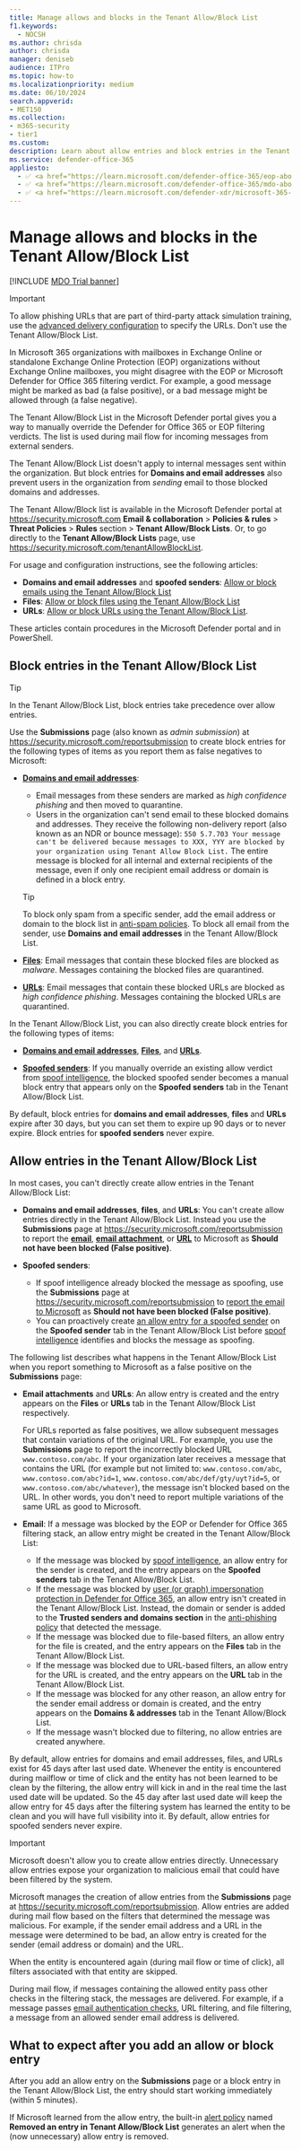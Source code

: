 ```yaml
---
title: Manage allows and blocks in the Tenant Allow/Block List
f1.keywords:
  - NOCSH
ms.author: chrisda
author: chrisda
manager: deniseb
audience: ITPro
ms.topic: how-to
ms.localizationpriority: medium
ms.date: 06/10/2024
search.appverid:
- MET150
ms.collection:
- m365-security
- tier1
ms.custom:
description: Learn about allow entries and block entries in the Tenant Allow/Block List in the Microsoft 365 Defender portal.
ms.service: defender-office-365
appliesto:
  - ✅ <a href="https://learn.microsoft.com/defender-office-365/eop-about" target="_blank">Exchange Online Protection</a>
  - ✅ <a href="https://learn.microsoft.com/defender-office-365/mdo-about#defender-for-office-365-plan-1-vs-plan-2-cheat-sheet" target="_blank">Microsoft Defender for Office 365 Plan 1 and Plan 2</a>
  - ✅ <a href="https://learn.microsoft.com/defender-xdr/microsoft-365-defender" target="_blank">Microsoft Defender XDR</a>
---
```


# Manage allows and blocks in the Tenant Allow/Block List

[!INCLUDE [MDO Trial banner](../includes/mdo-trial-banner.md)]

> [!IMPORTANT]
> To allow phishing URLs that are part of third-party attack simulation training, use the [advanced delivery configuration](advanced-delivery-policy-configure.md) to specify the URLs. Don't use the Tenant Allow/Block List.

In Microsoft 365 organizations with mailboxes in Exchange Online or standalone Exchange Online Protection (EOP) organizations without Exchange Online mailboxes, you might disagree with the EOP or Microsoft Defender for Office 365 filtering verdict. For example, a good message might be marked as bad (a false positive), or a bad message might be allowed through (a false negative).

The Tenant Allow/Block List in the Microsoft Defender portal gives you a way to manually override the Defender for Office 365 or EOP filtering verdicts. The list is used during mail flow for incoming messages from external senders.

The Tenant Allow/Block List doesn't apply to internal messages sent within the organization. But block entries for **Domains and email addresses** also prevent users in the organization from *sending* email to those blocked domains and addresses.

The Tenant Allow/Block list is available in the Microsoft Defender portal at <https://security.microsoft.com> **Email & collaboration** \> **Policies & rules** \> **Threat Policies** \> **Rules** section \> **Tenant Allow/Block Lists**. Or, to go directly to the **Tenant Allow/Block Lists** page, use <https://security.microsoft.com/tenantAllowBlockList>.

For usage and configuration instructions, see the following articles:

- **Domains and email addresses** and **spoofed senders**: [Allow or block emails using the Tenant Allow/Block List](tenant-allow-block-list-email-spoof-configure.md)
- **Files**: [Allow or block files using the Tenant Allow/Block List](tenant-allow-block-list-files-configure.md)
- **URLs**: [Allow or block URLs using the Tenant Allow/Block List](tenant-allow-block-list-urls-configure.md).

These articles contain procedures in the Microsoft Defender portal and in PowerShell.

## Block entries in the Tenant Allow/Block List

> [!TIP]
> In the Tenant Allow/Block List, block entries take precedence over allow entries.

Use the **Submissions** page (also known as *admin submission*) at <https://security.microsoft.com/reportsubmission> to create block entries for the following types of items as you report them as false negatives to Microsoft:

- **[Domains and email addresses](submissions-admin.md#report-questionable-email-to-microsoft)**:
  - Email messages from these senders are marked as *high confidence phishing* and then moved to quarantine.
  - Users in the organization can't send email to these blocked domains and addresses. They receive the following non-delivery report (also known as an NDR or bounce message): `550 5.7.703 Your message can't be delivered because messages to XXX, YYY are blocked by your organization using Tenant Allow Block List.` The entire message is blocked for all internal and external recipients of the message, even if only one recipient email address or domain is defined in a block entry.

  > [!TIP]
  > To block only spam from a specific sender, add the email address or domain to the block list in [anti-spam policies](anti-spam-policies-configure.md). To block all email from the sender, use **Domains and email addresses** in the Tenant Allow/Block List.

- **[Files](submissions-admin.md#report-questionable-email-attachments-to-microsoft)**: Email messages that contain these blocked files are blocked as *malware*. Messages containing the blocked files are quarantined.

- **[URLs](submissions-admin.md#report-questionable-urls-to-microsoft)**: Email messages that contain these blocked URLs are blocked as *high confidence phishing*. Messages containing the blocked URLs are quarantined.

In the Tenant Allow/Block List, you can also directly create block entries for the following types of items:

- **[Domains and email addresses](tenant-allow-block-list-email-spoof-configure.md#create-block-entries-for-domains-and-email-addresses)**, **[Files](tenant-allow-block-list-files-configure.md#create-block-entries-for-files)**, and **[URLs](tenant-allow-block-list-urls-configure.md#create-block-entries-for-urls)**.

- **[Spoofed senders](tenant-allow-block-list-email-spoof-configure.md#create-block-entries-for-spoofed-senders)**: If you manually override an existing allow verdict from [spoof intelligence](anti-spoofing-spoof-intelligence.md), the blocked spoofed sender becomes a manual block entry that appears only on the **Spoofed senders** tab in the Tenant Allow/Block List.

By default, block entries for **domains and email addresses**, **files** and **URLs** expire after 30 days, but you can set them to expire up 90 days or to never expire. Block entries for **spoofed senders** never expire.

## Allow entries in the Tenant Allow/Block List

In most cases, you can't directly create allow entries in the Tenant Allow/Block List:

- **Domains and email addresses**, **files**, and **URLs**: You can't create allow entries directly in the Tenant Allow/Block List. Instead you use the **Submissions** page at <https://security.microsoft.com/reportsubmission> to report the **[email](submissions-admin.md#report-good-email-to-microsoft)**, **[email attachment](submissions-admin.md#report-good-email-attachments-to-microsoft)**, or **[URL](submissions-admin.md#report-good-urls-to-microsoft)** to Microsoft as **Should not have been blocked (False positive)**.

- **Spoofed senders**:
  - If spoof intelligence already blocked the message as spoofing, use the **Submissions** page at <https://security.microsoft.com/reportsubmission> to [report the email to Microsoft](submissions-admin.md#report-good-email-to-microsoft) as **Should not have been blocked (False positive)**.
  - You can proactively create [an allow entry for a spoofed sender](tenant-allow-block-list-email-spoof-configure.md#create-allow-entries-for-spoofed-senders) on the **Spoofed sender** tab in the Tenant Allow/Block List before [spoof intelligence](anti-spoofing-spoof-intelligence.md) identifies and blocks the message as spoofing.

The following list describes what happens in the Tenant Allow/Block List when you report something to Microsoft as a false positive on the **Submissions** page:

- **Email attachments** and **URLs**: An allow entry is created and the entry appears on the **Files** or **URLs** tab in the Tenant Allow/Block List respectively.

   For URLs reported as false positives, we allow subsequent messages that contain variations of the original URL. For example, you use the **Submissions** page to report the incorrectly blocked URL `www.contoso.com/abc`. If your organization later receives a message that contains the URL (for example but not limited to: `www.contoso.com/abc`, `www.contoso.com/abc?id=1`, `www.contoso.com/abc/def/gty/uyt?id=5`, or `www.contoso.com/abc/whatever`), the message isn't blocked based on the URL. In other words, you don't need to report multiple variations of the same URL as good to Microsoft.

- **Email**: If a message was blocked by the EOP or Defender for Office 365 filtering stack, an allow entry might be created in the Tenant Allow/Block List:
  - If the message was blocked by [spoof intelligence](anti-spoofing-spoof-intelligence.md), an allow entry for the sender is created, and the entry appears on the **Spoofed senders** tab in the Tenant Allow/Block List.
  - If the message was blocked by [user (or graph) impersonation protection in Defender for Office 365](anti-phishing-policies-about.md#impersonation-settings-in-anti-phishing-policies-in-microsoft-defender-for-office-365), an allow entry isn't created in the Tenant Allow/Block List. Instead, the domain or sender is added to the **Trusted senders and domains section** in the [anti-phishing policy](anti-phishing-policies-mdo-configure.md#use-the-microsoft-defender-portal-to-modify-anti-phishing-policies) that detected the message.
  - If the message was blocked due to file-based filters, an allow entry for the file is created, and the entry appears on the **Files** tab in the Tenant Allow/Block List.
  - If the message was blocked due to URL-based filters, an allow entry for the URL is created, and the entry appears on the **URL** tab in the Tenant Allow/Block List.
  - If the message was blocked for any other reason, an allow entry for the sender email address or domain is created, and the entry appears on the **Domains & addresses** tab in the Tenant Allow/Block List.
  - If the message wasn't blocked due to filtering, no allow entries are created anywhere.

By default, allow entries for domains and email addresses, files, and URLs exist for 45 days after last used date. Whenever the entity is encountered during mailflow or time of click and the entity has not been learned to be clean by the filtering, the allow entry will kick in and in the real time the last used date will be updated. So the 45 day after last used date will keep the allow entry for 45 days after the filtering system has learned the entity to be clean and you will have full visibility into it.  By default, allow entries for spoofed senders never expire.

> [!IMPORTANT]
> Microsoft doesn't allow you to create allow entries directly. Unnecessary allow entries expose your organization to malicious email that could have been filtered by the system.
>
> Microsoft manages the creation of allow entries from the **Submissions** page at <https://security.microsoft.com/reportsubmission>. Allow entries are added during mail flow based on the filters that determined the message was malicious. For example, if the sender email address and a URL in the message were determined to be bad, an allow entry is created for the sender (email address or domain) and the URL.
>
> When the entity is encountered again (during mail flow or time of click), all filters associated with that entity are skipped.
>
> During mail flow, if messages containing the allowed entity pass other checks in the filtering stack, the messages are delivered. For example, if a message passes [email authentication checks](email-authentication-about.md), URL filtering, and file filtering, a message from an allowed sender email address is delivered.

## What to expect after you add an allow or block entry

After you add an allow entry on the **Submissions** page or a block entry in the Tenant Allow/Block List, the entry should start working immediately (within 5 minutes).

If Microsoft learned from the allow entry, the built-in [alert policy](/purview/alert-policies#threat-management-alert-policies) named **Removed an entry in Tenant Allow/Block List** generates an alert when the (now unnecessary) allow entry is removed.
